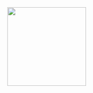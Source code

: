 <a href="https://github.com/graziele-fagundes?tab=repositories" title="Repositories">
  <img height="180em" src="https://github-readme-stats.vercel.app/api/top-langs/?username=joaovfarias&layout=compact&theme=dark" />
</a>
